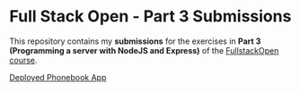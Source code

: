 # Full Stack Open - Part 3 Submissions

This repository contains my **submissions** for the exercises in **Part 3 (Programming a server with NodeJS and Express)** of the [FullstackOpen course](https://fullstackopen.com/en/).

[Deployed Phonebook App](https://fso-part3-phonebook-79e8.onrender.com)
